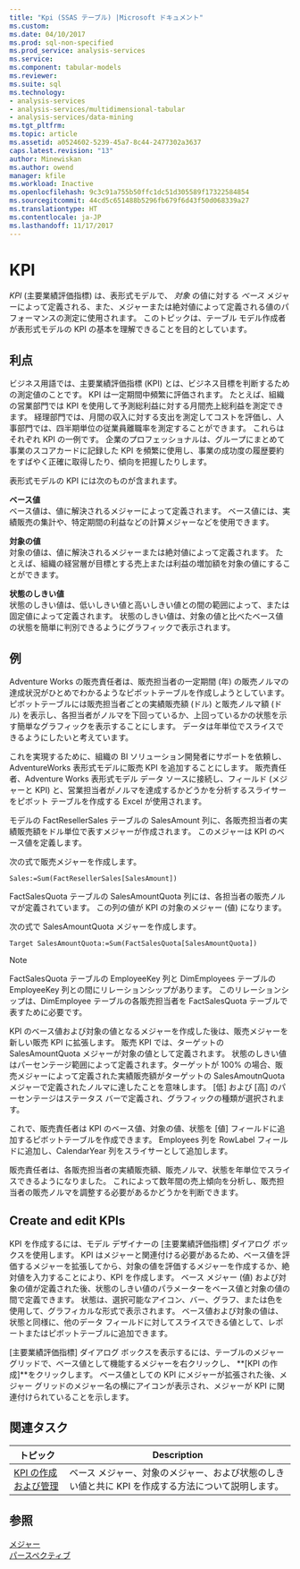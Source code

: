 ```yaml
---
title: "Kpi (SSAS テーブル) |Microsoft ドキュメント"
ms.custom: 
ms.date: 04/10/2017
ms.prod: sql-non-specified
ms.prod_service: analysis-services
ms.service: 
ms.component: tabular-models
ms.reviewer: 
ms.suite: sql
ms.technology:
- analysis-services
- analysis-services/multidimensional-tabular
- analysis-services/data-mining
ms.tgt_pltfrm: 
ms.topic: article
ms.assetid: a0524602-5239-45a7-8c44-2477302a3637
caps.latest.revision: "13"
author: Minewiskan
ms.author: owend
manager: kfile
ms.workload: Inactive
ms.openlocfilehash: 9c3c91a755b50ffc1dc51d305589f17322584854
ms.sourcegitcommit: 44cd5c651488b5296fb679f6d43f50d068339a27
ms.translationtype: HT
ms.contentlocale: ja-JP
ms.lasthandoff: 11/17/2017
---
```

# <a name="kpis"></a>KPI
  *KPI* (主要業績評価指標) は、表形式モデルで、 *対象* の値に対する *ベース* メジャーによって定義される、また、メジャーまたは絶対値によって定義される値のパフォーマンスの測定に使用されます。 このトピックは、テーブル モデル作成者が表形式モデルの KPI の基本を理解できることを目的としています。  
  
##  <a name="bkmk_benefits"></a> 利点  
 ビジネス用語では、主要業績評価指標 (KPI) とは、ビジネス目標を判断するための測定値のことです。 KPI は一定期間中頻繁に評価されます。 たとえば、組織の営業部門では KPI を使用して予測総利益に対する月間売上総利益を測定できます。 経理部門では、月間の収入に対する支出を測定してコストを評価し、人事部門では、四半期単位の従業員離職率を測定することができます。 これらはそれぞれ KPI の一例です。 企業のプロフェッショナルは、グループにまとめて事業のスコアカードに記録した KPI を頻繁に使用し、事業の成功度の履歴要約をすばやく正確に取得したり、傾向を把握したりします。  
  
 表形式モデルの KPI には次のものが含まれます。  
  
 **ベース値**  
 ベース値は、値に解決されるメジャーによって定義されます。 ベース値には、実績販売の集計や、特定期間の利益などの計算メジャーなどを使用できます。  
  
 **対象の値**  
 対象の値は、値に解決されるメジャーまたは絶対値によって定義されます。 たとえば、組織の経営層が目標とする売上または利益の増加額を対象の値にすることができます。  
  
 **状態のしきい値**  
 状態のしきい値は、低いしきい値と高いしきい値との間の範囲によって、または固定値によって定義されます。 状態のしきい値は、対象の値と比べたベース値の状態を簡単に判別できるようにグラフィックで表示されます。  
  
##  <a name="bkmk_example"></a> 例  
 Adventure Works の販売責任者は、販売担当者の一定期間 (年) の販売ノルマの達成状況がひとめでわかるようなピボットテーブルを作成しようとしています。 ピボットテーブルには販売担当者ごとの実績販売額 (ドル) と販売ノルマ額 (ドル) を表示し、各担当者がノルマを下回っているか、上回っているかの状態を示す簡単なグラフィックを表示することにします。 データは年単位でスライスできるようにしたいと考えています。  
  
 これを実現するために、組織の BI ソリューション開発者にサポートを依頼し、AdventureWorks 表形式モデルに販売 KPI を追加することにします。 販売責任者、Adventure Works 表形式モデル データ ソースに接続し、フィールド (メジャーと KPI) と、営業担当者がノルマを達成するかどうかを分析するスライサーをピボット テーブルを作成する Excel が使用されます。  
  
 モデルの FactResellerSales テーブルの SalesAmount 列に、各販売担当者の実績販売額をドル単位で表すメジャーが作成されます。 このメジャーは KPI のベース値を定義します。  
  
 次の式で販売メジャーを作成します。  
  
```  
Sales:=Sum(FactResellerSales[SalesAmount])  
```  
  
 FactSalesQuota テーブルの SalesAmountQuota 列には、各担当者の販売ノルマが定義されています。 この列の値が KPI の対象のメジャー (値) になります。  
  
 次の式で SalesAmountQuota メジャーを作成します。  
  
```  
Target SalesAmountQuota:=Sum(FactSalesQuota[SalesAmountQuota])  
```  
  
> [!NOTE]  
>  FactSalesQuota テーブルの EmployeeKey 列と DimEmployees テーブルの EmployeeKey 列との間にリレーションシップがあります。 このリレーションシップは、DimEmployee テーブルの各販売担当者を FactSalesQuota テーブルで表すために必要です。  
  
 KPI のベース値および対象の値となるメジャーを作成した後は、販売メジャーを新しい販売 KPI に拡張します。 販売 KPI では、ターゲットの SalesAmountQuota メジャーが対象の値として定義されます。 状態のしきい値はパーセンテージ範囲によって定義されます。ターゲットが 100% の場合、販売メジャーによって定義された実績販売額がターゲットの SalesAmoutnQuota メジャーで定義されたノルマに達したことを意味します。 [低] および [高] のパーセンテージはステータス バーで定義され、グラフィックの種類が選択されます。  
  
 これで、販売責任者は KPI のベース値、対象の値、状態を [値] フィールドに追加するピボットテーブルを作成できます。 Employees 列を RowLabel フィールドに追加し、CalendarYear 列をスライサーとして追加します。  
  
 販売責任者は、各販売担当者の実績販売額、販売ノルマ、状態を年単位でスライスできるようになりました。 これによって数年間の売上傾向を分析し、販売担当者の販売ノルマを調整する必要があるかどうかを判断できます。  
  
##  <a name="bkmk_create"></a> Create and edit KPIs  
 KPI を作成するには、モデル デザイナーの [主要業績評価指標] ダイアログ ボックスを使用します。 KPI はメジャーと関連付ける必要があるため、ベース値を評価するメジャーを拡張してから、対象の値を評価するメジャーを作成するか、絶対値を入力することにより、KPI を作成します。 ベース メジャー (値) および対象の値が定義された後、状態のしきい値のパラメーターをベース値と対象の値の間で定義できます。 状態は、選択可能なアイコン、バー、グラフ、または色を使用して、グラフィカルな形式で表示されます。 ベース値および対象の値は、状態と同様に、他のデータ フィールドに対してスライスできる値として、レポートまたはピボットテーブルに追加できます。  
  
 [主要業績評価指標] ダイアログ ボックスを表示するには、テーブルのメジャー グリッドで、ベース値として機能するメジャーを右クリックし、 **[KPI の作成]**をクリックします。 ベース値としての KPI にメジャーが拡張された後、メジャー グリッドのメジャー名の横にアイコンが表示され、メジャーが KPI に関連付けられていることを示します。  
  
##  <a name="bkmk_related_tasks"></a> 関連タスク  
  
|トピック|Description|  
|-----------|-----------------|  
|[KPI の作成および管理](../../analysis-services/tabular-models/create-and-manage-kpis-ssas-tabular.md)|ベース メジャー、対象のメジャー、および状態のしきい値と共に KPI を作成する方法について説明します。|  
  
## <a name="see-also"></a>参照  
 [メジャー](../../analysis-services/tabular-models/measures-ssas-tabular.md)   
 [パースペクティブ](../../analysis-services/tabular-models/perspectives-ssas-tabular.md)  
  
  
